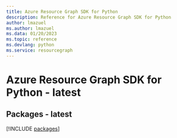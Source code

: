 ```yaml
---
title: Azure Resource Graph SDK for Python
description: Reference for Azure Resource Graph SDK for Python
author: lmazuel
ms.author: lmazuel
ms.data: 01/20/2023
ms.topic: reference
ms.devlang: python
ms.service: resourcegraph
---
```

# Azure Resource Graph SDK for Python - latest
## Packages - latest
[!INCLUDE [packages](resource-graph-index.md)]